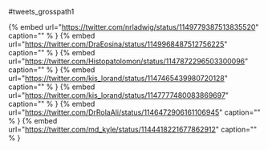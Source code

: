 #tweets_grosspath1

{% embed url="https://twitter.com/nrladwig/status/1149779387513835520"  caption="" % }
{% embed url="https://twitter.com/DraEosina/status/1149968487512756225"  caption="" % }
{% embed url="https://twitter.com/Histopatolomon/status/1147872296503300096"  caption="" % }
{% embed url="https://twitter.com/kis_lorand/status/1147465439980720128"  caption="" % }
{% embed url="https://twitter.com/kis_lorand/status/1147777480083869697"  caption="" % }
{% embed url="https://twitter.com/DrRolaAli/status/1146472906161106945"  caption="" % }
{% embed url="https://twitter.com/md_kyle/status/1144418221677862912"  caption="" % }
